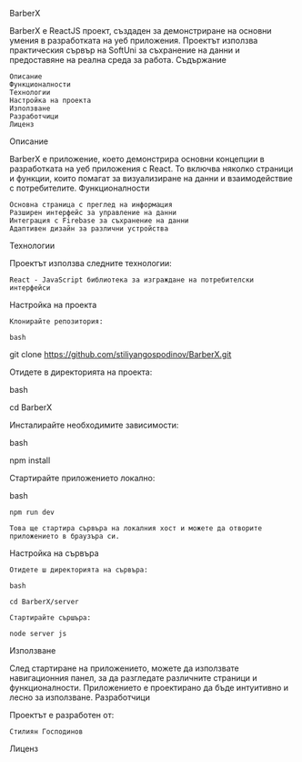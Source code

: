 BarberX

BarberX е ReactJS проект, създаден за демонстриране на основни умения в разработката на уеб приложения. Проектът използва практическия сървър на SoftUni за съхранение на данни и предоставяне на реална среда за работа.
Съдържание

    Описание
    Функционалности
    Технологии
    Настройка на проекта
    Използване
    Разработчици
    Лиценз

Описание

BarberX е приложение, което демонстрира основни концепции в разработката на уеб приложения с React. То включва няколко страници и функции, които помагат за визуализиране на данни и взаимодействие с потребителите.
Функционалности

    Основна страница с преглед на информация
    Разширен интерфейс за управление на данни
    Интеграция с Firebase за съхранение на данни
    Адаптивен дизайн за различни устройства

Технологии

Проектът използва следните технологии:

    React - JavaScript библиотека за изграждане на потребителски интерфейси
    
Настройка на проекта

    Клонирайте репозитория:

    bash

git clone https://github.com/stiliyangospodinov/BarberX.git

Отидете в директорията на проекта:

bash

cd BarberX

Инсталирайте необходимите зависимости:

bash

npm install

Стартирайте приложението локално:

bash

    npm run dev 

    Това ще стартира сървъра на локалния хост и можете да отворите приложението в браузъра си.
    
Настройка на сървъра

    Отидете ш директорията на сървъра:

    bash

    cd BarberX/server

    Стартирайте сършъра:

    node server js
    

Използване

След стартиране на приложението, можете да използвате навигационния панел, за да разгледате различните страници и функционалности. Приложението е проектирано да бъде интуитивно и лесно за използване.
Разработчици

Проектът е разработен от:

    Стилиян Господинов

Лиценз

